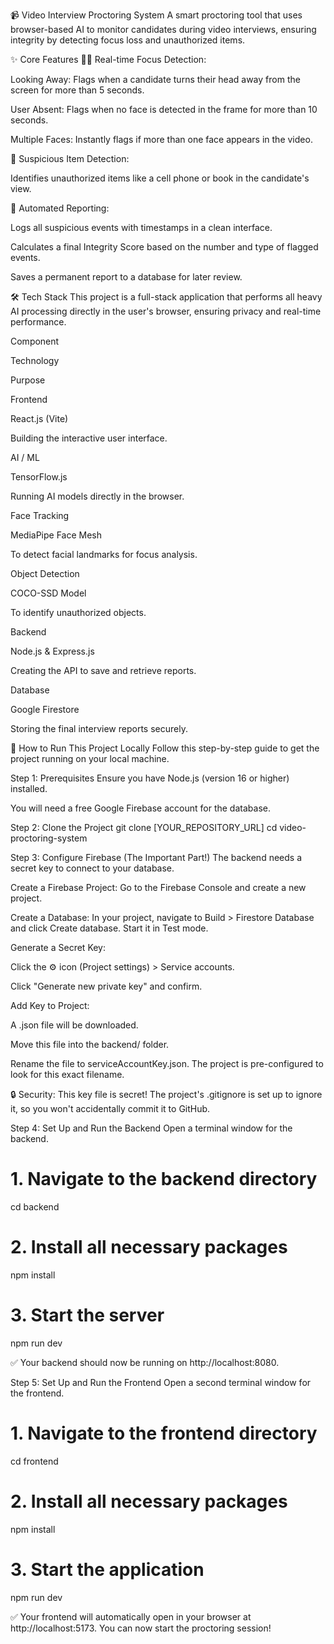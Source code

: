 📹 Video Interview Proctoring System
A smart proctoring tool that uses browser-based AI to monitor candidates during video interviews, ensuring integrity by detecting focus loss and unauthorized items.

✨ Core Features
👨‍💻 Real-time Focus Detection:

Looking Away: Flags when a candidate turns their head away from the screen for more than 5 seconds.

User Absent: Flags when no face is detected in the frame for more than 10 seconds.

Multiple Faces: Instantly flags if more than one face appears in the video.

📱 Suspicious Item Detection:

Identifies unauthorized items like a cell phone or book in the candidate's view.

📄 Automated Reporting:

Logs all suspicious events with timestamps in a clean interface.

Calculates a final Integrity Score based on the number and type of flagged events.

Saves a permanent report to a database for later review.

🛠️ Tech Stack
This project is a full-stack application that performs all heavy AI processing directly in the user's browser, ensuring privacy and real-time performance.

Component

Technology

Purpose

Frontend

React.js (Vite)

Building the interactive user interface.

AI / ML

TensorFlow.js

Running AI models directly in the browser.

Face Tracking

MediaPipe Face Mesh

To detect facial landmarks for focus analysis.

Object Detection

COCO-SSD Model

To identify unauthorized objects.

Backend

Node.js & Express.js

Creating the API to save and retrieve reports.

Database

Google Firestore

Storing the final interview reports securely.

🚀 How to Run This Project Locally
Follow this step-by-step guide to get the project running on your local machine.

Step 1: Prerequisites
Ensure you have Node.js (version 16 or higher) installed.

You will need a free Google Firebase account for the database.

Step 2: Clone the Project
git clone [YOUR_REPOSITORY_URL]
cd video-proctoring-system

Step 3: Configure Firebase (The Important Part!)
The backend needs a secret key to connect to your database.

Create a Firebase Project: Go to the Firebase Console and create a new project.

Create a Database: In your project, navigate to Build > Firestore Database and click Create database. Start it in Test mode.

Generate a Secret Key:

Click the ⚙️ icon (Project settings) > Service accounts.

Click "Generate new private key" and confirm.

Add Key to Project:

A .json file will be downloaded.

Move this file into the backend/ folder.

Rename the file to serviceAccountKey.json. The project is pre-configured to look for this exact filename.

🔒 Security: This key file is secret! The project's .gitignore is set up to ignore it, so you won't accidentally commit it to GitHub.

Step 4: Set Up and Run the Backend
Open a terminal window for the backend.

# 1. Navigate to the backend directory
cd backend

# 2. Install all necessary packages
npm install

# 3. Start the server
npm run dev

✅ Your backend should now be running on http://localhost:8080.

Step 5: Set Up and Run the Frontend
Open a second terminal window for the frontend.

# 1. Navigate to the frontend directory
cd frontend

# 2. Install all necessary packages
npm install

# 3. Start the application
npm run dev

✅ Your frontend will automatically open in your browser at http://localhost:5173. You can now start the proctoring session!
